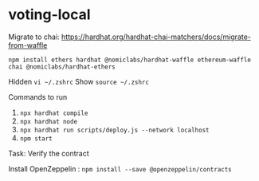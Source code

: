 # voting-local

Migrate to chai: https://hardhat.org/hardhat-chai-matchers/docs/migrate-from-waffle

`npm install ethers hardhat @nomiclabs/hardhat-waffle ethereum-waffle chai @nomiclabs/hardhat-ethers`

Hidden `vi ~/.zshrc`
Show `source ~/.zshrc`


Commands to run
1.  `npx hardhat compile`
2.  `npx hardhat node`
3. `npx hardhat run scripts/deploy.js --network localhost`
4. `npm start`

Task: Verify the contract

Install OpenZeppelin : `npm install --save @openzeppelin/contracts`
